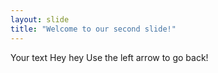 ```yaml
---
layout: slide
title: "Welcome to our second slide!"
---
```

Your text
Hey hey Use the left arrow to go back!
